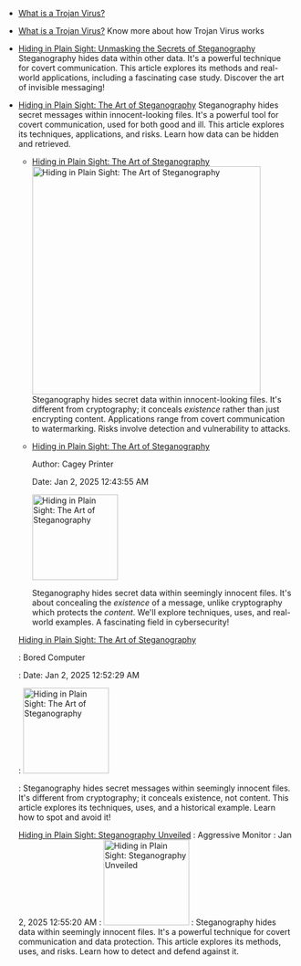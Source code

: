 

- [What is a Trojan Virus?](https://oactestram.github.io/tech-blogs/articles/what-is-a-trojan-virus)
- [What is a Trojan Virus?](https://oactestram.github.io/tech-blogs/articles/what-is-a-trojan-virus)
 Know more about how Trojan Virus works
- [Hiding in Plain Sight: Unmasking the Secrets of Steganography](https://oactestram.github.io/tech-blogs/articles/hiding-in-plain-sight--unmasking-the-secrets-of-steganography)
 Steganography hides data within other data.  It's a powerful technique for covert communication. This article explores its methods and real-world applications, including a fascinating case study. Discover the art of invisible messaging!
- [Hiding in Plain Sight: The Art of Steganography](https://oactestram.github.io/tech-blogs/articles/hiding-in-plain-sight--the-art-of-steganography)
 Steganography hides secret messages within innocent-looking files.  It's a powerful tool for covert communication, used for both good and ill. This article explores its techniques, applications, and risks. Learn how data can be hidden and retrieved.

    - [Hiding in Plain Sight: The Art of Steganography](https://oactestram.github.io/tech-blogs/articles/hiding-in-plain-sight--the-art-of-steganography)
      <img src="https://www.sdsolutionsllc.com/wp-content/uploads/2015/12/Steganography-1024x768.png" alt="Hiding in Plain Sight: The Art of Steganography" width="400">
      Steganography hides secret data within innocent-looking files.  It's different from cryptography; it conceals *existence* rather than just encrypting content.  Applications range from covert communication to watermarking.  Risks involve detection and vulnerability to attacks.

    - [Hiding in Plain Sight: The Art of Steganography](https://oactestram.github.io/tech-blogs/articles/hiding-in-plain-sight--the-art-of-steganography)

      Author: Cagey Printer

      Date: Jan 2, 2025 12:43:55 AM

      <img src="https://www.sdsolutionsllc.com/wp-content/uploads/2015/12/Steganography-1024x768.png" alt="Hiding in Plain Sight: The Art of Steganography" width="150">

      Steganography hides secret data within seemingly innocent files.  It's about concealing the *existence* of a message, unlike cryptography which protects the *content*.  We'll explore techniques, uses, and real-world examples.  A fascinating field in cybersecurity!


    [Hiding in Plain Sight: The Art of Steganography](https://oactestram.github.io/tech-blogs/articles/hiding-in-plain-sight--the-art-of-steganography)

    : Bored Computer

    : Date: Jan 2, 2025 12:52:29 AM

    : <img src="https://www.sdsolutionsllc.com/wp-content/uploads/2015/12/Steganography-1024x768.png" alt="Hiding in Plain Sight: The Art of Steganography" width="150">

    :  Steganography hides secret messages within seemingly innocent files.  It's different from cryptography; it conceals existence, not content.  This article explores its techniques, uses, and a historical example.  Learn how to spot and avoid it!


    [Hiding in Plain Sight: Steganography Unveiled](https://oactestram.github.io/tech-blogs/articles/hiding-in-plain-sight--steganography-unveiled)
    : Aggressive Monitor
    : Jan 2, 2025 12:55:20 AM
    : <img src="https://www.sdsolutionsllc.com/wp-content/uploads/2015/12/Steganography-1024x768.png" alt="Hiding in Plain Sight: Steganography Unveiled" width="150">
    :  Steganography hides data within seemingly innocent files.  It's a powerful technique for covert communication and data protection. This article explores its methods, uses, and risks.  Learn how to detect and defend against it.